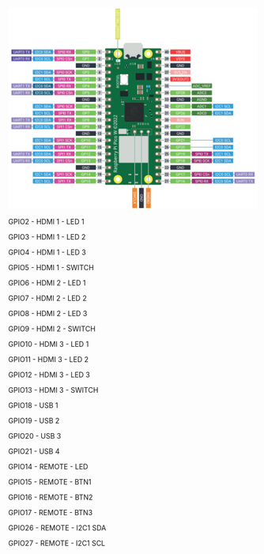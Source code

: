 ![rp2040](https://github.com/Stone-Time/HdmiSwitch/blob/main/Docs/Pinout.png?raw=true)



GPIO2   - HDMI 1 - LED 1

GPIO3   - HDMI 1 - LED 2

GPIO4   - HDMI 1 - LED 3

GPIO5   - HDMI 1 - SWITCH

GPIO6   - HDMI 2 - LED 1

GPIO7   - HDMI 2 - LED 2

GPIO8   - HDMI 2 - LED 3

GPIO9   - HDMI 2 - SWITCH

GPIO10 - HDMI 3 - LED 1

GPIO11 - HDMI 3 - LED 2

GPIO12 - HDMI 3 - LED 3

GPIO13 - HDMI 3 - SWITCH

GPIO18 - USB 1

GPIO19 - USB 2

GPIO20 - USB 3

GPIO21 - USB 4

GPIO14 - REMOTE - LED 

GPIO15 - REMOTE - BTN1

GPIO16 - REMOTE - BTN2

GPIO17 - REMOTE - BTN3

GPIO26 - REMOTE - I2C1 SDA

GPIO27 - REMOTE - I2C1 SCL




